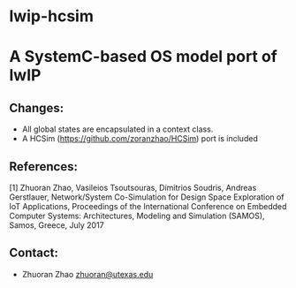 # lwip-hcsim
# A SystemC-based OS model port of lwIP

## Changes:
- All global states are encapsulated in a context class.
- A HCSim (https://github.com/zoranzhao/HCSim) port is included 

## References:
[1] Zhuoran Zhao, Vasileios Tsoutsouras, Dimitrios Soudris, Andreas Gerstlauer, 
Network/System Co-Simulation for Design Space Exploration of IoT Applications,
Proceedings of the International Conference on Embedded Computer Systems: 
Architectures, Modeling and Simulation (SAMOS), Samos, Greece, July 2017

## Contact:
- Zhuoran Zhao <zhuoran@utexas.edu>
